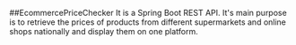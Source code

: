 ##EcommercePriceChecker
It is a Spring Boot REST API.
It's main purpose is to retrieve the prices of products from different supermarkets and online shops nationally and display them on one platform.
